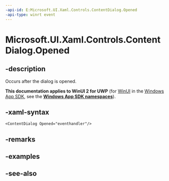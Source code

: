 ```yaml
---
-api-id: E:Microsoft.UI.Xaml.Controls.ContentDialog.Opened
-api-type: winrt event
---
```


<!-- Event syntax
public event Windows.Foundation.TypedEventHandler Opened<Windows.UI.Xaml.Controls.ContentDialog,  Windows.UI.Xaml.Controls.ContentDialogOpenedEventArgs>
-->

# Microsoft.UI.Xaml.Controls.ContentDialog.Opened

## -description
Occurs after the dialog is opened.

**This documentation applies to WinUI 2 for UWP** (for [WinUI](/windows/apps/winui/winui3/) in the [Windows App SDK](/windows/apps/windows-app-sdk/), see the **[Windows App SDK namespaces](/windows/windows-app-sdk/api/winrt/)**).

## -xaml-syntax
```xaml
<ContentDialog Opened="eventhandler"/>
```


## -remarks

## -examples

## -see-also
